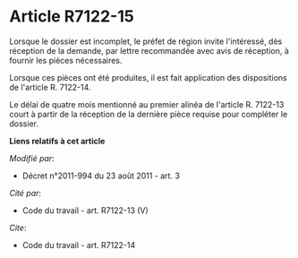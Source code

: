 # Article R7122-15

Lorsque le dossier est incomplet, le préfet de région invite l'intéressé, dès réception de la demande, par lettre recommandée
avec avis de réception, à fournir les pièces nécessaires. 

Lorsque ces pièces ont été produites, il est fait application des dispositions de l'article R. 7122-14. 

Le délai de quatre mois mentionné au premier alinéa de l'article R. 7122-13 court à partir de la réception de la dernière
pièce requise pour compléter le dossier.

**Liens relatifs à cet article**

_Modifié par_:

  - Décret n°2011-994 du 23 août 2011 - art. 3

_Cité par_:

  - Code du travail - art. R7122-13 (V)

_Cite_:

  - Code du travail - art. R7122-14
